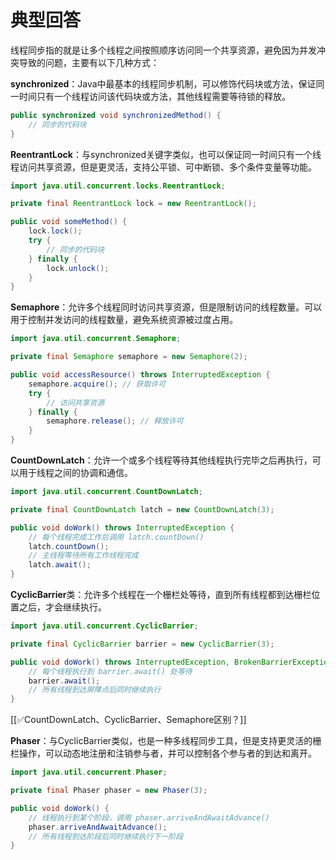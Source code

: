 # 典型回答


线程同步指的就是让多个线程之间按照顺序访问同一个共享资源，避免因为并发冲突导致的问题，主要有以下几种方式：



**synchronized**：Java中最基本的线程同步机制，可以修饰代码块或方法，保证同一时间只有一个线程访问该代码块或方法，其他线程需要等待锁的释放。



```java
public synchronized void synchronizedMethod() {
    // 同步的代码块
}

```



**ReentrantLock**：与synchronized关键字类似，也可以保证同一时间只有一个线程访问共享资源，但是更灵活，支持公平锁、可中断锁、多个条件变量等功能。



```java
import java.util.concurrent.locks.ReentrantLock;

private final ReentrantLock lock = new ReentrantLock();

public void someMethod() {
    lock.lock();
    try {
        // 同步的代码块
    } finally {
        lock.unlock();
    }
}

```



**Semaphore**：允许多个线程同时访问共享资源，但是限制访问的线程数量。可以用于控制并发访问的线程数量，避免系统资源被过度占用。



```java
import java.util.concurrent.Semaphore;

private final Semaphore semaphore = new Semaphore(2);

public void accessResource() throws InterruptedException {
    semaphore.acquire(); // 获取许可
    try {
        // 访问共享资源
    } finally {
        semaphore.release(); // 释放许可
    }
}

```



**CountDownLatch**：允许一个或多个线程等待其他线程执行完毕之后再执行，可以用于线程之间的协调和通信。



```java
import java.util.concurrent.CountDownLatch;

private final CountDownLatch latch = new CountDownLatch(3);

public void doWork() throws InterruptedException {
    // 每个线程完成工作后调用 latch.countDown()
    latch.countDown();
    // 主线程等待所有工作线程完成
    latch.await();
}

```



**CyclicBarrier**类：允许多个线程在一个栅栏处等待，直到所有线程都到达栅栏位置之后，才会继续执行。



```java
import java.util.concurrent.CyclicBarrier;

private final CyclicBarrier barrier = new CyclicBarrier(3);

public void doWork() throws InterruptedException, BrokenBarrierException {
    // 每个线程执行到 barrier.await() 处等待
    barrier.await();
    // 所有线程到达屏障点后同时继续执行
}

```



[[✅CountDownLatch、CyclicBarrier、Semaphore区别？]]



**Phaser**：与CyclicBarrier类似，也是一种多线程同步工具，但是支持更灵活的栅栏操作，可以动态地注册和注销参与者，并可以控制各个参与者的到达和离开。



```java
import java.util.concurrent.Phaser;

private final Phaser phaser = new Phaser(3);

public void doWork() {
    // 线程执行到某个阶段，调用 phaser.arriveAndAwaitAdvance()
    phaser.arriveAndAwaitAdvance();
    // 所有线程到达阶段后同时继续执行下一阶段
}

```



